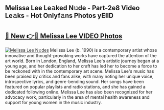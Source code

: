 ## Melissa Lee Le𝚊ked N𝚞de - Part-2e8 Video Le𝚊ks - Hot Onlyf𝚊ns Photos yEllD

# <h2><a href="http://ac26750.deff.icu/?id=Melissa+Lee">🔗 New 👉🔴 Melissa Lee VIDEO Photos</a></h2>

[![Melissa Lee N𝚞des](https://i.imgur.com/rIISA9y.gif)](http://ac26750.deff.icu/?id=Melissa+Lee)
Melissa Lee (b. 1990) is a contemporary artist whose innovative and thought-provoking works have captured the attention of the art world. Born in London, England, Melissa Lee's artistic journey began at a young age, and her dedication to her craft has led her to become a force to be reckoned with in the contemporary art scene. Melissa Lee's music has been praised by critics and fans alike, with many noting her unique voice, introspective lyrics, and genre-bending sound. Her songs have been featured on popular playlists and radio stations, and she has gained a dedicated following online. Melissa Lee has also been recognized for her advocacy work, particularly in the area of mental health awareness and support for young women in the music industry.
